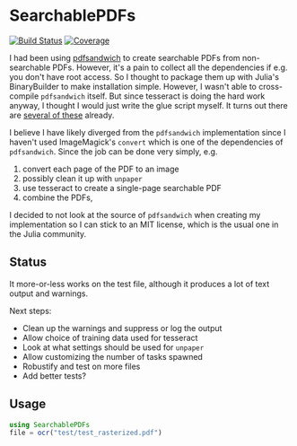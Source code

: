 # SearchablePDFs

[![Build Status](https://github.com/ericphanson/SearchablePDFs.jl/workflows/CI/badge.svg)](https://github.com/ericphanson/SearchablePDFs.jl/actions)
[![Coverage](https://codecov.io/gh/ericphanson/SearchablePDFs.jl/branch/master/graph/badge.svg)](https://codecov.io/gh/ericphanson/SearchablePDFs.jl)

I had been using  [pdfsandwich](http://www.tobias-elze.de/pdfsandwich/) to
create searchable PDFs from non-searchable PDFs. However, it's a pain to collect
all the dependencies if e.g. you don't have root access. So I thought to package
them up with Julia's BinaryBuilder to make installation simple. However, I
wasn't able to cross-compile `pdfsandwich` itself. But since tesseract is doing
the hard work anyway, I thought I would just write the glue script myself. It
turns out there are [several of
these](https://github.com/tesseract-ocr/tessdoc/blob/master/User-Projects-%E2%80%93-3rdParty.md#a-pdf-to-searchable-pdf-tools)
already.

I believe I have likely diverged from the `pdfsandwich` implementation since I
haven't used ImageMagick's `convert` which is one of the dependencies of
`pdfsandwich`. Since the job can be done very simply, e.g.

  1. convert each page of the PDF to an image
  2. possibly clean it up with `unpaper`
  3. use tesseract to create a single-page searchable PDF
  4. combine the PDFs,

I decided to not look at the source of `pdfsandwich` when creating my implementation so I can stick to an MIT
license, which is the usual one in the Julia community.

## Status

It more-or-less works on the test file, although it produces a lot of text
output and warnings.

Next steps:

* Clean up the warnings and suppress or log the output
* Allow choice of training data used for tesseract
* Look at what settings should be used for `unpaper`
* Allow customizing the number of tasks spawned
* Robustify and test on more files
* Add better tests?

## Usage

```julia
using SearchablePDFs
file = ocr("test/test_rasterized.pdf")
```
